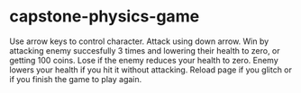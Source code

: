 # capstone-physics-game
Use arrow keys to control character.
Attack using down arrow.
Win by attacking enemy succesfully 3 times and lowering their health to zero, or getting 100 coins.
Lose if the enemy reduces your health to zero.
Enemy lowers your health if you hit it without attacking.
Reload page if you glitch or if you finish the game to play again.
